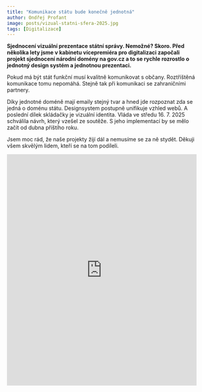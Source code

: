 ```yaml
---
title: "Komunikace státu bude konečně jednotná"
author: Ondřej Profant
image: posts/vizual-statni-sfera-2025.jpg
tags: [Digitalizace]
---
```


**Sjednocení vizuální prezentace státní správy. Nemožné? Skoro. Před několika lety jsme v kabinetu vícepremiéra pro digitalizaci započali projekt sjednocení národní domény na gov.cz a to se rychle rozrostlo o jednotný design systém a jednotnou prezentaci.**

Pokud má být stát funkční musí kvalitně komunikovat s občany. Roztříštěná komunikace tomu nepomáhá. Stejně tak při komunikaci se zahraničními partnery.

Díky jednotné doméně mají emaily stejný tvar a hned jde rozpoznat zda se jedná o doménu státu. Designsystem postupně unifikuje vzhled webů. A poslední dílek skládačky je vizuální identita.
Vláda ve středu 16. 7. 2025 schválila návrh, který vzešel ze soutěže. S jeho implementací by se mělo začít od dubna příštího roku.

Jsem moc rád, že naše projekty žijí dál a nemusíme se za ně stydět. Děkuji všem skvělým lidem, kteří se na tom podíleli.

<iframe src="https://www.facebook.com/plugins/post.php?href=https%3A%2F%2Fwww.facebook.com%2Fmzvcr%2Fposts%2Fpfbid0sHQ6D5WGwzCvk8qzBeHCMrgttTnTeDbyRz5neVzinbAY86VJd9Yxade7AWTL7h5Ul&show_text=true&width=500" width="500" height="610" style="border:none;overflow:hidden" scrolling="no" frameborder="0" allowfullscreen="true" allow="autoplay; clipboard-write; encrypted-media; picture-in-picture; web-share"></iframe>

